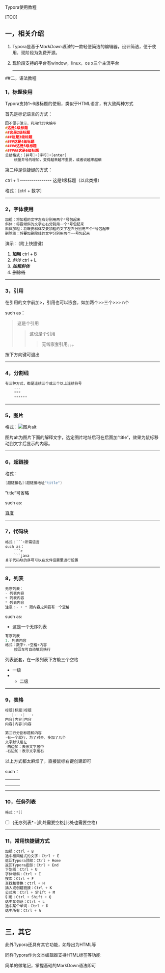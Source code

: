 Typora使用教程

[TOC]

## 一，相关介绍

1. Typora是基于*MarkDown语法*的一款轻便简洁的编辑器，设计简洁，便于使用，现阶段为免费开源。

2. 现阶段支持的平台有window，linux，os x三个主流平台

   ---

   

##二，语法教程

### 1，标题使用

Typora支持1~6级标题的使用，类似于HTML语言，有大致两种方式

首先是标记语言的方式：

```c
因不便于演示，利用代码块编写
#这是1级标题
##这是2级标题
###这是3级标题
####这是4级标题
#####这是5级标题
######这是6级标题
总结格式：[井号]+[字符]+[enter]
    根据井号的增加，变得越来越不重要，或者说越来越细
```

第二种是快捷键的方式：

ctrl + 1  ----------------   这是1级标题（以此类推）

格式：[ctrl + 数字]

***

### 2，字体使用

```c
加粗：将加粗的文字左右分别用两个*号包起来
斜体：将要倾斜的文字左右分别用一个*号包起来
斜体加粗：将既要斜体又要加粗的文字左右分别用三个*号包起来
删除线：将要加删除线的文字分别用两个~~号包起来
```

演示：（附上快捷键）

1. **加粗**                             ctrl + B
2. *斜体*                             ctrl + L  
3. ***加粗斜体***                      
4. ~~删除线~~

***

### 3，引用

在引用的文字前加>，引用也可以嵌套，如加两个>>三个>>> n个

such as：

> 这是个引用
>
> > 这也是个引用
> >
> > > 无线嵌套引用。。。

按下方向键可退出

***

### 4，分割线

```c
有三种方式，都是连续三个或三个以上连续符号
    ---
    ***
    ******
```



---

### 5，图片

格式：![图片alt]()

图片alt为图片下面的解释文字，选定图片地址后可在后面加”title“，效果为鼠标移动到文字后显示的内容。

---

### 6，超链接

格式：

```c
[超链接名](超链接地址"title")
```

”title“可省略

such as:

[百度](www.baidu.com)

---

### 7，代码块

```c
格式：```+所需语言
such as：
    ```c
    ```java
关于代码块的序号可以在文件设置里进行设置
```

---

### 8，列表

```c
无序列表：
- 列表内容
+ 列表内容
* 列表内容
注意：- + * 跟内容之间要有一个空格
```

such as:

- 这是一个无序列表

```c
有序列表
1. 列表内容
格式：数字+.+空格+内容
    按回车可自动填充换行
```

列表嵌套，在一级列表下方敲三个空格

* 一级
* * 二级

---

### 9，表格

```c
标题|标题|标题
---|:--:|---:
内容|内容|内容
内容|内容|内容

第二行分割标题和内容
-有一个就行，为了对齐，多加了几个
文字默认居左
-两边加：表示文字居中
-右边加：表示文字居右
```

以上方式都太麻烦了，直接鼠标右键创建即可

such：

|      |      |      |
| ---- | ---- | ---- |
|      |      |      |
|      |      |      |
|      |      |      |

---

### 10，任务列表

```c
格式：*[]
```

* [ ] {无序列表*+[此处需要空格]此处也需要空格}

---

### 11，常用快捷键方式

```c
加粗：ctrl + B
选中相同格式的文字：Ctrl + E
返回Typora顶部：Ctrl + Home
返回Typora底部：Ctrl + End
下划线：Ctrl + U
字体倾斜：Ctrl + I
搜索：Ctrl + F
查找和替换：ctrl + H
插入或创建链接：Ctrl + K
公式块：Ctrl + Shift + M
引用：Ctrl + Shift + Q
选中某句话：Ctrl + L
选中某个单词：Ctrl + D
选中所有：Ctrl + A
```

---

## 三，其它

此外Typora还具有其它功能，如导出为HTML等

同样Typora作为文本编辑器支持HTML标签等功能

简单的做笔记，掌握基础的MarkDown语法即可

